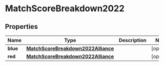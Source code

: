 # MatchScoreBreakdown2022

## Properties
Name | Type | Description | Notes
------------ | ------------- | ------------- | -------------
**blue** | [**MatchScoreBreakdown2022Alliance**](MatchScoreBreakdown2022Alliance.md) |  |  [optional]
**red** | [**MatchScoreBreakdown2022Alliance**](MatchScoreBreakdown2022Alliance.md) |  |  [optional]
